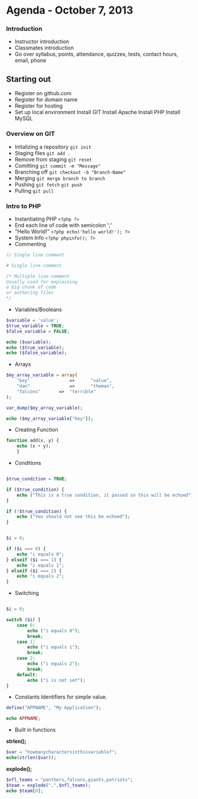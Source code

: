 # Agenda - October 7, 2013

### Introduction

+ Instructor introduction
+ Classmates introduction
+ Go over syllabus, points, attendance, quizzes, tests, contact hours, email, phone

## Starting out

+ Register on github.com
+ Register for domain name
+ Register for hosting
+ Set up local environment
		Install GIT
		Install Apache
		Install PHP
		Install MySQL

### Overview on GIT

+ Initalizing a repository `git init`
+ Staging files `git add .`
+ Remove from staging `git reset`
+ Comitting `git commit -m "Message"`
+ Branching off `git checkout -b "Branch-Name"`
+ Merging `git merge branch to branch`
+ Pushing `git fetch` `git push`
+ Pulling `git pull`

### Intro to PHP

+ Instantiating PHP `<?php ?>`
+ End each line of code with semicolon ';'
+ "Hello World!" `<?php echo('hello world!'); ?>`
+ System Info `<?php phpinfo(); ?>`
+ Commenting

```php
// Single line comment

# Single line comment

/* Multiple line comment
Usually used for explaining
a big chunk of code
or authoring files
*/
```

+ Variables/Booleans

```php
$variable = 'value';
$true_variable = TRUE;
$false_variable = FALSE;

echo ($variable);
echo ($true_variable);
echo ($false_variable);
```
+ Arrays

```php
$my_array_variable = array(
	"key"				=>		"value",
	"dan"				=>		"theman",
	"falcons"		=>	"terrible"
);

var_dump($my_array_variable);

echo ($my_array_variable["key"]);
```

+ Creating Function

```php
function add(x, y) {
	echo (x + y);
	}
```

+ Conditions

```php

$true_condition = TRUE;

if ($true_condition) {
	echo ("This is a true condition, it passed so this will be echoed");
}

if (!$true_condition) {
	echo ("You should not see this be echoed");
}

```

```php

$i = 0;

if ($i === 0) {
    echo "i equals 0";
} elseif ($i === 1) {
    echo "i equals 1";
} elseif ($i === 2) {
    echo "i equals 2";
}

```

+ Switching

```php

$i = 0;

switch ($i) {
	case 0:
		echo ("i equals 0");
		break;
	case 1:
		echo ("i equals 1");
		break;
	case 2:
		echo ("i equals 2");
		break;
	default:
		echo ("i is not set");
}

```

+ Constants
Identifiers for simple value.

```php
define("APPNAME", "My Application");

echo APPNAME;
```

+ Built in functions

**strlen();**
```php
$var = "howmanycharactersinthisvariable?";
echo(strlen($var));
```

**explode();**
```php
$nfl_teams = "panthers,falcons,giants,patriots";
$team = explode(",",$nfl_teams);
echo $team[0];
```
